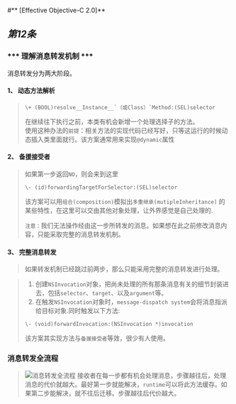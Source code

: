 #** [Effective Objective-C 2.0]**

## ***第12条*** 

### *** 理解消息转发机制 *** 

消息转发分为两大阶段。  
#### 1、 动态方法解析   
>    <pre><code>\+ (BOOL)resolve__Instance__`（或Class）`Method:(SEL)selector</code></pre>   
>    在继续往下执行之前，本类有机会新增一个处理选择子的方法。  
>    使用这种办法的`前提`：相关方法的实现代码已经写好，只等这运行的时候动态插入类里面就行。该方案通常用来实现`@dynamic`属性

#### 2、 备援接受者
> 	如果第一步返回`NO`，则会来到这里  
> 	<pre><code>\- (id)forwardingTargetForSelector:(SEL)selector</code></pre>    
> 	该方案可以用`组合(composition)`模拟出`多重继承(mutipleInheritance)`
> 	的某些特性，在这里可以交由其他对象处理，让外界感觉是自己处理的.
> 	
> 	`注意：`我们无法操作经由这一步所转发的消息。如果想在此之前修改消息内容，只能采取完整的消息转发机制。 

#### 3、 完整消息转发


>	如果转发机制已经跳过前两步，那么只能采用完整的消息转发进行处理。

>  1. 创建`NSInvocation`对象，把尚未处理的所有那条消息有关的细节封装进去，包括`selector`、`target`、以及`argument`等。  
>  2. 在触发`NSInvocation`对象时，`message-dispatch system`会将消息指派给目标对象.同时触发以下方法:
>  <pre><code>\- (void)forwardInvocation:(NSInvocation *)invocation</code></pre> 
>  该方案其实现方法与`备援接受者`等效，很少有人使用。

### 消息转发全流程
> ![消息转发全流程](http://www.th7.cn/d/file/p/2014/08/16/44221f37772ba4c6e0e003752d2daff4.jpg)
> 接收者在每一步都有机会处理消息，步骤越往后，处理消息的代价就越大。最好第一步就能解决，`runtime`可以将此方法缓存。如果第二步能解决，就不往后迁移。步骤越往后代价越大。
